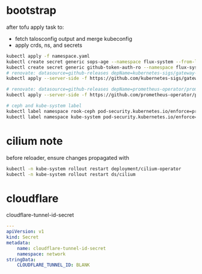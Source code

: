 # bootstrap

after tofu apply task to:

- fetch talosconfig output and merge kubeconfig
- apply crds, ns, and secrets
```bash
kubectl apply -f namespace.yaml
kubectl create secret generic sops-age --namespace flux-system --from-literal=age.agekey=(keepassxc-cli show $VAULT_DIR/Passwords.kdbx stacks-age-key -a Password)
kubectl create secret generic github-token-auth-ro --namespace flux-system --from-literal=username=jonathanchancey --from-literal=password=(keepassxc-cli show $VAULT_DIR/Passwords.kdbx "github pat flux-readonly-exp-06-2026" -a Password)
# renovate: datasource=github-releases depName=kubernetes-sigs/gateway-api
kubectl apply --server-side -f https://github.com/kubernetes-sigs/gateway-api/releases/download/v1.3.0/experimental-install.yaml

# renovate: datasource=github-releases depName=prometheus-operator/prometheus-operator
kubectl apply --server-side -f https://github.com/prometheus-operator/prometheus-operator/releases/download/v0.83.0/stripped-down-crds.yaml

# ceph and kube-system label
kubectl label namespace rook-ceph pod-security.kubernetes.io/enforce=privileged
kubectl label namespace kube-system pod-security.kubernetes.io/enforce=privileged
```

# cilium note
before reloader, ensure changes propagated with

```bash
kubectl -n kube-system rollout restart deployment/cilium-operator
kubectl -n kube-system rollout restart ds/cilium
```

# cloudflare
cloudflare-tunnel-id-secret
```yaml
---
apiVersion: v1
kind: Secret
metadata:
    name: cloudflare-tunnel-id-secret
    namespace: network
stringData:
    CLOUDFLARE_TUNNEL_ID: BLANK
```
